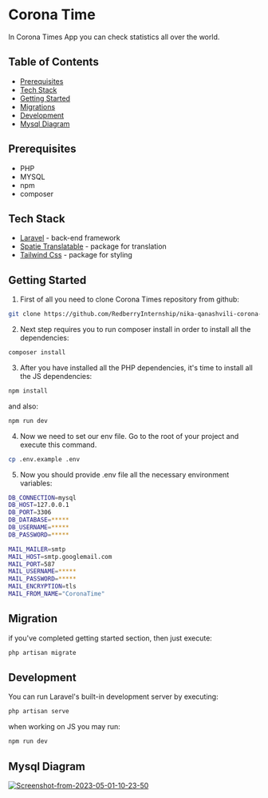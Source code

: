 # Corona Time

In Corona Times App you can check statistics all over the world.
##
## Table of Contents
* [Prerequisites](#prerequisites)
* [Tech Stack](#tech-stack)
* [Getting Started](#getting-started)
* [Migrations](#migration)
* [Development](#development)
* [Mysql Diagram](#mysql-diagram)

##

## Prerequisites
* PHP
* MYSQL
* npm
* composer

##

## Tech Stack
* [Laravel](https://laravel.com/docs) - back-end framework
* [Spatie Translatable](https://spatie.be/docs/laravel-translatable/v6/introduction) - package for translation
* [Tailwind Css](https://tailwindcss.com/docs/installation) - package for styling

##

## Getting Started
1. First of all you need to clone Corona Times repository from github:

```bash
git clone https://github.com/RedberryInternship/nika-qanashvili-corona-time.git
```

2. Next step requires you to run composer install in order to install all the dependencies:

```bash
composer install
```
3. After you have installed all the PHP dependencies, it's time to install all the JS dependencies:

```bash
npm install
```
and also:

```bash
npm run dev
```

4. Now we need to set our env file. Go to the root of your project and execute this command.
```bash
cp .env.example .env
```

5. Now you should provide .env file all the necessary environment variables:
```bash
DB_CONNECTION=mysql
DB_HOST=127.0.0.1
DB_PORT=3306
DB_DATABASE=*****
DB_USERNAME=*****
DB_PASSWORD=*****

MAIL_MAILER=smtp
MAIL_HOST=smtp.googlemail.com
MAIL_PORT=587
MAIL_USERNAME=*****
MAIL_PASSWORD=*****
MAIL_ENCRYPTION=tls
MAIL_FROM_NAME="CoronaTime"
```
##

## Migration
if you've completed getting started section, then just execute:
```bash
php artisan migrate
```
##

## Development
You can run Laravel's built-in development server by executing:
```bash
php artisan serve
```
when working on JS you may run:

```bash
npm run dev
```

##

## Mysql Diagram
<a href="https://ibb.co/GkWMpCs"><img src="https://i.ibb.co/hHBd92X/Screenshot-from-2023-05-01-10-23-50.png"
        alt="Screenshot-from-2023-05-01-10-23-50"></a>
